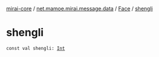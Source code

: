 [mirai-core](../../index.md) / [net.mamoe.mirai.message.data](../index.md) / [Face](index.md) / [shengli](./shengli.md)

# shengli

`const val shengli: `[`Int`](https://kotlinlang.org/api/latest/jvm/stdlib/kotlin/-int/index.html)